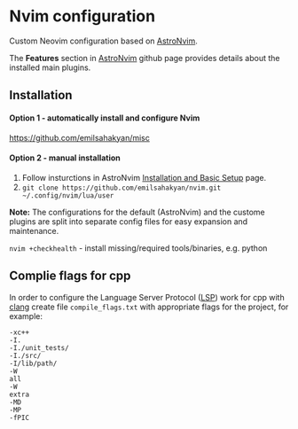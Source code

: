 # Nvim configuration

Custom Neovim configuration based on [AstroNvim](https://astronvim.github.io/).

The __Features__ section in [AstroNvim](https://astronvim.github.io/) github page provides details about the installed main plugins.  

## Installation

#### Option 1 - automatically install and configure Nvim
https://github.com/emilsahakyan/misc

#### Option 2 - manual installation

1. Follow insturctions in AstroNvim [Installation and Basic Setup](https://github.com/AstroNvim/AstroNvim) page.
2. `git clone https://github.com/emilsahakyan/nvim.git ~/.config/nvim/lua/user` 

__Note:__ The configurations for the default (AstroNvim) and the custome plugins are split into separate config files for easy expansion and maintenance.


`nvim +checkhealth` - install missing/required tools/binaries, e.g. python

## Complie flags for cpp
In order to configure the Language Server Protocol ([LSP](https://microsoft.github.io/language-server-protocol/)) work for cpp with [clang](https://clangd.llvm.org ) create file `compile_flags.txt` with appropriate flags for the project, for example:

```
-xc++
-I.
-I./unit_tests/
-I./src/
-I/lib/path/
-W
all
-W
extra
-MD
-MP
-fPIC

```
